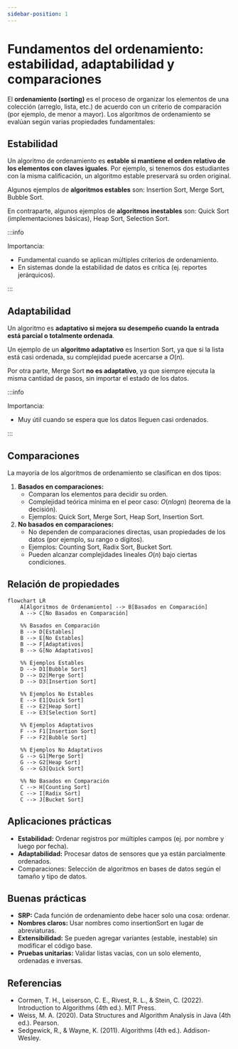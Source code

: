 ```yaml
---
sidebar-position: 1
---
```


# Fundamentos del ordenamiento: estabilidad, adaptabilidad y comparaciones

El **ordenamiento (sorting)** es el proceso de organizar los elementos de una colección (arreglo, lista, etc.) de acuerdo con un criterio de comparación (por ejemplo, de menor a mayor). Los algoritmos de ordenamiento se evalúan según varias propiedades fundamentales:

## Estabilidad

Un algoritmo de ordenamiento es **estable si mantiene el orden relativo de los elementos con claves iguales**. Por ejemplo, si tenemos dos estudiantes con la misma calificación, un algoritmo estable preservará su orden original.

Algunos ejemplos de **algoritmos estables** son: Insertion Sort, Merge Sort, Bubble Sort.

En contraparte, algunos ejemplos de **algoritmos inestables** son: Quick Sort (implementaciones básicas), Heap Sort, Selection Sort.

:::info

Importancia:

- Fundamental cuando se aplican múltiples criterios de ordenamiento.
- En sistemas donde la estabilidad de datos es crítica (ej. reportes jerárquicos).

:::

## Adaptabilidad

Un algoritmo es **adaptativo si mejora su desempeño cuando la entrada está parcial o totalmente ordenada**.

Un ejemplo de un **algoritmo adaptativo** es Insertion Sort, ya que si la lista está casi ordenada, su complejidad puede acercarse a $O(n)$.

Por otra parte, Merge Sort **no es adaptativo**, ya que siempre ejecuta la misma cantidad de pasos, sin importar el estado de los datos.

:::info

Importancia:

- Muy útil cuando se espera que los datos lleguen casi ordenados.

:::

## Comparaciones

La mayoría de los algoritmos de ordenamiento se clasifican en dos tipos:

1. **Basados en comparaciones:**
   - Comparan los elementos para decidir su orden.
   - Complejidad teórica mínima en el peor caso: $O(n log n)$ (teorema de la decisión).
   - Ejemplos: Quick Sort, Merge Sort, Heap Sort, Insertion Sort.
2. **No basados en comparaciones:**
   - No dependen de comparaciones directas, usan propiedades de los datos (por ejemplo, su rango o dígitos).
   - Ejemplos: Counting Sort, Radix Sort, Bucket Sort.
   - Pueden alcanzar complejidades lineales $O(n)$ bajo ciertas condiciones.

## Relación de propiedades

```mermaid
flowchart LR
    A[Algoritmos de Ordenamiento] --> B[Basados en Comparación]
    A --> C[No Basados en Comparación]

    %% Basados en Comparación
    B --> D[Estables]
    B --> E[No Estables]
    B --> F[Adaptativos]
    B --> G[No Adaptativos]

    %% Ejemplos Estables
    D --> D1[Bubble Sort]
    D --> D2[Merge Sort]
    D --> D3[Insertion Sort]

    %% Ejemplos No Estables
    E --> E1[Quick Sort]
    E --> E2[Heap Sort]
    E --> E3[Selection Sort]

    %% Ejemplos Adaptativos
    F --> F1[Insertion Sort]
    F --> F2[Bubble Sort]

    %% Ejemplos No Adaptativos
    G --> G1[Merge Sort]
    G --> G2[Heap Sort]
    G --> G3[Quick Sort]

    %% No Basados en Comparación
    C --> H[Counting Sort]
    C --> I[Radix Sort]
    C --> J[Bucket Sort]
```

## Aplicaciones prácticas

- **Estabilidad:** Ordenar registros por múltiples campos (ej. por nombre y luego por fecha).
- **Adaptabilidad:** Procesar datos de sensores que ya están parcialmente ordenados.
- Comparaciones: Selección de algoritmos en bases de datos según el tamaño y tipo de datos.

## Buenas prácticas

- **SRP:** Cada función de ordenamiento debe hacer solo una cosa: ordenar.
- **Nombres claros:** Usar nombres como insertionSort en lugar de abreviaturas.
- **Extensibilidad:** Se pueden agregar variantes (estable, inestable) sin modificar el código base.
- **Pruebas unitarias:** Validar listas vacías, con un solo elemento, ordenadas e inversas.

## Referencias

- Cormen, T. H., Leiserson, C. E., Rivest, R. L., & Stein, C. (2022). Introduction to Algorithms (4th ed.). MIT Press.
- Weiss, M. A. (2020). Data Structures and Algorithm Analysis in Java (4th ed.). Pearson.
- Sedgewick, R., & Wayne, K. (2011). Algorithms (4th ed.). Addison-Wesley.
